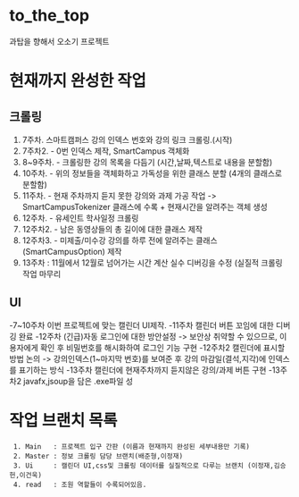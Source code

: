 # to_the_top
과탑을 향해서 오소기 프로젝트

# 현재까지 완성한 작업
## 크롤링
   1. 7주차. 스마트캠퍼스 강의 인덱스 번호와 강의 링크 크롤링.(시작)
   2. 7주차2.  - 0번 인덱스 제작, SmartCampus 객체화
   3. 8~9주차. - 크롤링한 강의 목록을 다듬기 (시간,날짜,텍스트로 내용을 분할함)
   4. 10주차.  - 위의 정보들을 객체화하고 가독성을 위한 클래스 분할 (4개의 클래스로 분할함)
   5. 11주차.  - 현재 주차까지 듣지 못한 강의와 과제 가공 작업 -> SmartCampusTokenizer 클래스에 수록 + 현재시간을 알려주는 객체 생성
   6. 12주차.  - 유세인트 학사일정 크롤링
   7. 12주차2.  - 남은 동영상들의 총 길이에 대한 클래스 제작
   8. 12주차3.  - 미제출/미수강 강의를 하루 전에 알려주는 클래스 (SmartCampusOption) 제작
   9. 13주차 : 11월에서 12월로 넘어가는 시간 계산 실수 디버깅을 수정 (실질적 크롤링 작업 마무리
   
## UI
   -7~10주차 이번 프로젝트에 맞는 캘린더 UI제작.
   -11주차  캘린더 버튼 꼬임에 대한 디버깅 완료
   -12주차 (긴급)자동 로그인에 대한 방안설정 -> 보안상 취약할 수 있으므로, 이용자에게 확인 후 비밀번호를 해시화하여 로그인 기능 구현
   -12주차2  캘린더에 표시할 방법 논의        -> 강의인덱스(1~마지막 번호)를 보여준 후 강의 마감일(결석,지각)에 인덱스를 표기하는 방식
   -13주차  캘린더에 현재주차까지 듣지않은 강의/과제 버튼 구현
   -13주차2 javafx,jsoup을 담은 .exe파일 성
   
   
   
   
  # 작업 브랜치 목록
     1. Main   : 프로젝트 입구 간판 (이름과 현재까지 완성된 세부내용만 기록)
     2. Master : 정보 크롤링 담당 브랜치(배준형,이정재)
     3. Ui     : 캘린더 UI,css및 크롤링 데이터를 실질적으로 다루는 브랜치 (이정재,김승헌,이건욱)
     4. read   : 조원 역할들이 수록되어있음.
